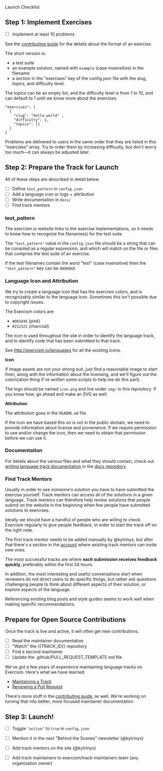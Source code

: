 Launch Checklist

## Step 1: Implement Exercises

- [ ] Implement at least 10 problems

See the [contributing guide](https://github.com/exercism/docs/blob/master/contributing-to-language-tracks/porting-an-exercise.md) for the details about the format of an exercise.

The short version is:

* a test suite
* an example solution, named with `example` (case-insensitive) in the filename
* a section in the "exercises" key of the config.json file with the slug, topics, and difficulty level.

The topics can be an empty list, and the difficulty level is from 1 to 10, and can default to 1 until we know more about the exercises.

```
"exercises": [
  {
    "slug": "hello-world" ,
    "difficulty": 1,
    "topics": []
  }
]
```

Problems are delivered to users in the same order that they are listed in this "exercises" array. Try to order them by increasing difficulty, but don't worry too much—it can always be adjusted later.

## Step 2: Prepare the Track for Launch

All of these steps are described in detail below.

- [ ] Define `test_pattern` in `config.json`
- [ ] Add a language icon or logo + attribution
- [ ] Write documentation in `docs/`
- [ ] Find track mentors

### test_pattern

The exercism.io website links to the exercise implementations, so it needs to know how to recognize the filename(s) for the test suite.

The `"test_pattern"` value in the `config.json` file should be a string that can be compiled as a regular expression, and which will match on the file or files that comprise the test suite of an exercise.

If the test filenames contain the word "test" (case insensitive) then the `"test_pattern"` key can be deleted.

### Language Icon and Attribution

We try to create a language icon that has the exercism colors, and is recognizably similar to the language icon. Sometimes this isn't possible due to copyright issues.

The Exercism colors are:

* `#D81D4E` (pink)
* `#212121` (charcoal)

The icon is used throughout the site in order to identify the language track, and to identify code that has been submitted to that track.

See http://exercism.io/languages for all the existing icons.

**Icon**

If image assets are not your strong suit, just find a reasonable image to start from, along with the information about the licensing, and we'll figure out the colorization thing (I've written some scripts to help me do this part).

The logo should be named `icon.png` and live under `img/` in this repository. If you know how, go ahead and make an SVG as well.

**Attribution**

The attribution goes in the `README.md` file.

If the icon we have based this on is not in the public domain, we need to provide information about license and provenance. If we require permission to use and/or change the icon, then we need to obtain that permission before we can use it.

### Documentation

For details about the various files and what they should contain, check out [writing language track documentation](https://github.com/exercism/docs/blob/master/maintaining-a-track/writing-documentation.md) in the [docs repository](https://github.com/exercism/docs).

### Find Track Mentors

Usually in order to see someone's solution you have to have submitted the exercise yourself. Track mentors can access all of the solutions in a given language. Track mentors can therefore help review solutions that people submit on the website in the beginning when few people have submitted solutions to exercises.

Ideally we should have a handful of people who are willing to check Exercism regularly to give people feedback, in order to start the track off on the right note.

The first track mentor needs to be added manually by @kytrinyx, but after that there's a section in the [account](http://exercism.io/account) where existing track mentors can invite new ones.

The most successful tracks are where **each submission receives feedback quickly**, preferably within the first 24 hours.

In addition, the most interesting and useful conversations start when reviewers do not direct users to do specific things, but rather ask questions challenging people to think about different aspects of their solution, or explore aspects of the language.

Referencing existing blog posts and style guides seems to work well when making specific recommendations.

## Prepare for Open Source Contributions

Once the track is live and active, it will often get new contributions.

- [ ] Read the maintainer documentation
- [ ] "Watch" the {{TRACK_ID}} repository
- [ ] Find a second maintainer
- [ ] Update the .github/PULL_REQUEST_TEMPLATE.md file

We've got a few years of experience maintaining language tracks on Exercism. Here's what we have learned:

- [Maintaining a Track](https://github.com/exercism/exercism.io/blob/master/docs/maintaining-a-track.md)
- [Reviewing a Pull Request](https://github.com/exercism/exercism.io/blob/master/docs/reviewing-a-pull-request.md)

There's more stuff in the [contributing guide](https://github.com/exercism/problem-specifications/blob/master/CONTRIBUTING.md), as well. We're working on turning that into better, more focused maintainer documentation.

## Step 3: Launch!

- [ ] Toggle `"active"` to `true` in `config.json`
- [ ] Mention it in the next "Behind the Scenes" newsletter (@kytrinyx)
- [ ] Add track mentors on the site (@kytrinyx)
- [ ] Add track maintainers to exercism/track-maintainers team (any organization owner)

